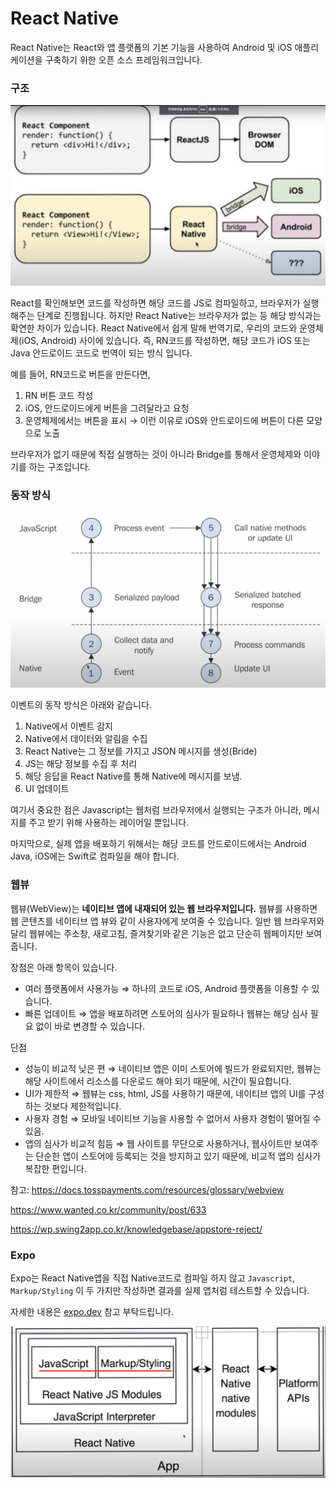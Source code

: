 # React Native

React Native는 React와 앱 플랫폼의 기본 기능을 사용하여 Android 및 iOS 애플리케이션을 구축하기 위한 오픈 소스 프레임워크입니다.

### 구조

![0E6E5446-FE42-4B35-8527-6B14AECD0D28_1_201_a.jpeg](../images/ReactNative,Expo1.jpeg)

React를 확인해보면 코드를 작성하면 해당 코드를 JS로 컴파일하고, 브라우저가 실행해주는 단계로 진행됩니다. 하지만 React Native는 브라우저가 없는 등 해당 방식과는 확연한 차이가 있습니다. React Native에서 쉽게 말해 번역기로, 우리의 코드와 운영체제(iOS, Android) 사이에 있습니다. 즉, RN코드를 작성하면, 해당 코드가 iOS 또는 Java 안드로이드 코드로 번역이 되는 방식 입니다.

예를 들어, RN코드로 버튼을 만든다면, 

1. RN 버튼 코드 작성 
2. iOS, 안드로이드에게 버튼을 그려달라고 요청 
3. 운영체제에서는 버튼을 표시 → 이런 이유로 iOS와 안드로이드에 버튼이 다른 모양으로 노출

브라우저가 없기 때문에 직접 실행하는 것이 아니라 Bridge를 통해서 운영체제와 이야기를 하는 구조입니다.

### 동작 방식

![0EAF9B2E-12DF-42E5-A54C-5B3F23957AC8_1_201_a.jpeg](../images/ReactNative,Expo2.jpeg)

이벤트의 동작 방식은 아래와 같습니다.

1. Native에서 이벤트 감지
2. Native에서 데이터와 알림을 수집
3. React Native는 그 정보를 가지고 JSON 메시지를 생성(Bride)
4. JS는 해당 정보를 수집 후 처리
5. 해당 응답을 React Native를 통해 Native에 메시지를 보냄.
6. UI 업데이트  

여기서 중요한 점은 Javascript는 웹처럼 브라우저에서 실행되는 구조가 아니라, 메시지를 주고 받기 위해 사용하는 레이어일 뿐입니다.

마지막으로, 실제 앱을 배포하기 위해서는 해당 코드를 안드로이드에서는 Android Java, iOS에는 Swift로 컴파일을 해야 합니다.

### 웹뷰

웹뷰(WebView)는 **네이티브 앱에 내재되어 있는 웹 브라우저입니다.** 웹뷰를 사용하면 웹 콘텐츠를 네이티브 앱 뷰와 같이 사용자에게 보여줄 수 있습니다. 일반 웹 브라우저와 달리 웹뷰에는 주소창, 새로고침, 즐겨찾기와 같은 기능은 없고 단순히 웹페이지만 보여줍니다.

장점은 아래 항목이 있습니다.

- 여러 플랫폼에서 사용가능 ⇒ 하나의 코드로 iOS, Android 플랫폼을 이용할 수 있습니다.
- 빠른 업데이트 ⇒ 앱을 배포하려면 스토어의 심사가 필요하나 웹뷰는 해당 심사 필요 없이 바로 변경할 수 있습니다.

단점

- 성능이 비교적 낮은 편 ⇒ 네이티브 앱은 이미 스토어에 빌드가 완료되지만, 웹뷰는 해당 사이트에서 리소스를 다운로드 해야 되기 때문에, 시간이 필요합니다.
- UI가 제한적 ⇒ 웹뷰는 css, html, JS를 사용하기 때문에, 네이티브 앱의 UI를 구성하는 것보다 제한적입니다.
- 사용자 경험 ⇒ 모바일 네이티브 기능을 사용할 수 없어서 사용자 경험이 떨어질 수 있음.
- 앱의 심사가 비교적 힘듬 ⇒ 웹 사이트를 무단으로 사용하거나, 웹사이트만 보여주는 단순한 앱이 스토어에 등록되는 것을 방지하고 있기 때문에, 비교적 앱의 심사가 복잡한 편입니다.

참고: https://docs.tosspayments.com/resources/glossary/webview

https://www.wanted.co.kr/community/post/633

https://wp.swing2app.co.kr/knowledgebase/appstore-reject/

### Expo

Expo는 React Native앱을 직접 Native코드로 컴파일 하지 않고 `Javascript`, `Markup/Styling` 이 두 가지만 작성하면 결과를 실제 앱처럼 테스트할 수 있습니다.

자세한 내용은 [expo.dev](https://expo.dev/) 참고 부탁드립니다.

![F665A0AF-BFEA-4C24-81D1-94545BBF7BB1_1_201_a.jpeg](../images/ReactNative,Expo3.jpeg)
